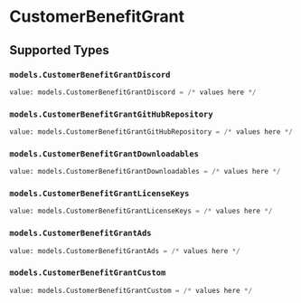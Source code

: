 # CustomerBenefitGrant


## Supported Types

### `models.CustomerBenefitGrantDiscord`

```python
value: models.CustomerBenefitGrantDiscord = /* values here */
```

### `models.CustomerBenefitGrantGitHubRepository`

```python
value: models.CustomerBenefitGrantGitHubRepository = /* values here */
```

### `models.CustomerBenefitGrantDownloadables`

```python
value: models.CustomerBenefitGrantDownloadables = /* values here */
```

### `models.CustomerBenefitGrantLicenseKeys`

```python
value: models.CustomerBenefitGrantLicenseKeys = /* values here */
```

### `models.CustomerBenefitGrantAds`

```python
value: models.CustomerBenefitGrantAds = /* values here */
```

### `models.CustomerBenefitGrantCustom`

```python
value: models.CustomerBenefitGrantCustom = /* values here */
```

